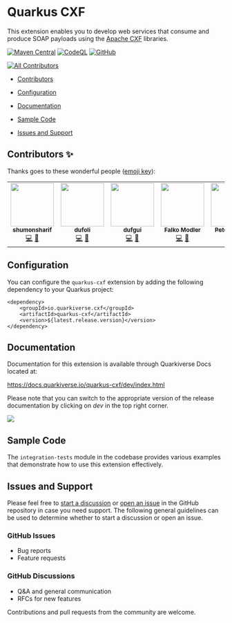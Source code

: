 # Quarkus CXF

This extension enables you to develop web services that consume and produce SOAP payloads using the [Apache CXF](https://cxf.apache.org/) libraries.

[![Maven Central](https://img.shields.io/maven-central/v/io.quarkiverse.cxf/quarkus-cxf?logo=apache-maven&style=for-the-badge)](https://search.maven.org/artifact/io.quarkiverse.cxf/quarkus-cxf)
[![CodeQL](https://img.shields.io/github/actions/workflow/status/quarkiverse/quarkus-cxf/codeql.yml?label=CodeQL&style=for-the-badge)](https://github.com/quarkiverse/quarkus-cxf/security/code-scanning)
[![GitHub](https://img.shields.io/github/license/quarkiverse/quarkus-cxf?color=blue&style=for-the-badge)](https://github.com/quarkiverse/quarkus-cxf/blob/main/LICENSE)
<!-- ALL-CONTRIBUTORS-BADGE:START - Do not remove or modify this section -->
[![All Contributors](https://img.shields.io/badge/all_contributors-5-orange.svg?style=flat-square)](#contributors-)
<!-- ALL-CONTRIBUTORS-BADGE:END -->

-   [Contributors](#contributors-)

-   [Configuration](#configuration)

-   [Documentation](#documentation)

-   [Sample Code](#sample-code)

-   [Issues and Support](#issues-and-support)

## Contributors ✨

Thanks goes to these wonderful people ([emoji key](https://allcontributors.org/docs/en/emoji-key)):

<!-- ALL-CONTRIBUTORS-LIST:START - Do not remove or modify this section -->
<!-- prettier-ignore-start -->
<!-- markdownlint-disable -->
<table>
  <tr>
    <td align="center"><a href="https://github.com/shumonsharif"><img src="https://avatars2.githubusercontent.com/u/13334073?v=4?s=100" width="100px;" alt=""/><br /><sub><b>shumonsharif</b></sub></a><br /><a href="https://github.com/quarkiverse/quarkus-cxf/commits?author=shumonsharif" title="Code">💻</a> <a href="#maintenance-shumonsharif" title="Maintenance">🚧</a></td>
    <td align="center"><a href="https://github.com/dufoli"><img src="https://avatars0.githubusercontent.com/u/202057?v=4?s=100" width="100px;" alt=""/><br /><sub><b>dufoli</b></sub></a><br /><a href="https://github.com/quarkiverse/quarkus-cxf/commits?author=dufoli" title="Code">💻</a> <a href="#maintenance-dufoli" title="Maintenance">🚧</a></td>
    <td align="center"><a href="https://github.com/dufgui"><img src="https://avatars0.githubusercontent.com/u/237211?v=4?s=100" width="100px;" alt=""/><br /><sub><b>dufgui</b></sub></a><br /><a href="https://github.com/quarkiverse/quarkus-cxf/commits?author=dufgui" title="Code">💻</a> <a href="#maintenance-dufgui" title="Maintenance">🚧</a></td>
    <td align="center"><a href="https://github.com/famod"><img src="https://avatars.githubusercontent.com/u/22860528?v=4?s=100" width="100px;" alt=""/><br /><sub><b>Falko Modler</b></sub></a><br /><a href="https://github.com/quarkiverse/quarkus-cxf/commits?author=famod" title="Code">💻</a> <a href="#maintenance-famod" title="Maintenance">🚧</a></td>
    <td align="center"><a href="https://twitter.com/ppalaga"><img src="https://avatars.githubusercontent.com/u/1826249?v=4?s=100" width="100px;" alt=""/><br /><sub><b>Peter Palaga</b></sub></a><br /><a href="https://github.com/quarkiverse/quarkus-cxf/commits?author=ppalaga" title="Code">💻</a></td>
  </tr>
</table>

<!-- markdownlint-restore -->
<!-- prettier-ignore-end -->

<!-- ALL-CONTRIBUTORS-LIST:END -->

## Configuration

You can configure the `quarkus-cxf` extension by adding the following dependency to your Quarkus project:

    <dependency>
        <groupId>io.quarkiverse.cxf</groupId>
        <artifactId>quarkus-cxf</artifactId>
        <version>${latest.release.version}</version>
    </dependency>

## Documentation

Documentation for this extension is available through Quarkiverse Docs located at:

<https://docs.quarkiverse.io/quarkus-cxf/dev/index.html>

Please note that you can switch to the appropriate version of the release documentation by clicking on *dev* in the top right corner.

![](https://user-images.githubusercontent.com/13334073/119669482-19640a80-be06-11eb-8184-9f063166276a.jpg)

## Sample Code

The `integration-tests` module in the codebase provides various examples that demonstrate how to use this extension effectively.

## Issues and Support

Please feel free to [start a discussion](https://github.com/quarkiverse/quarkus-cxf/discussions) or [open an issue](https://github.com/quarkiverse/quarkus-cxf/issues/new) in the GitHub repository in case you need support. The following general guidelines can be used to determine whether to start a discussion or open an issue.

### GitHub Issues
-   Bug reports
-   Feature requests

### GitHub Discussions
-   Q&A and general communication
-   RFCs for new features

Contributions and pull requests from the community are welcome.
